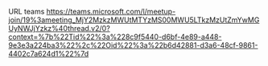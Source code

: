 URL teams
https://teams.microsoft.com/l/meetup-join/19%3ameeting_MjY2MzkzMWUtMTYzMS00MWU5LTkzMzUtZmYwMGUyNWJjYzkz%40thread.v2/0?context=%7b%22Tid%22%3a%228c9f5440-d6bf-4e89-a448-9e3e3a224ba3%22%2c%22Oid%22%3a%22b6d42881-d3a6-48cf-9861-4402c7a624d1%22%7d
